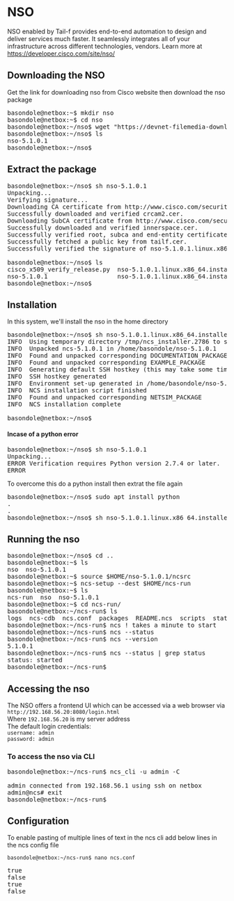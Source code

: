 # NSO
NSO enabled by Tail-f provides end-to-end automation to design and deliver services much faster.
It seamlessly integrates all of your infrastructure across different technologies, vendors.
Learn more at https://developer.cisco.com/site/nso/

## Downloading the NSO
Get the link for downloading nso from Cisco website then download the nso package

<pre>
basondole@netbox:~$ mkdir nso
basondole@netbox:~$ cd nso
basondole@netbox:~/nso$ wget "https://devnet-filemedia-download.s3.amazonaws.com/119b2bc7-dbf6-49a1-974d-0a5610e41390/nso-5.1.0.1.linux.x86_64.signed.bin?X-Amz-Algorithm=AWS4-HMAC-SHA256&X-Amz-Credential=AKIAXOWDCPZVVCGUYIRZ%2F20191113%2Fus-east-1%2Fs3%2Faws4_request&X-Amz-Date=20191113T130414Z&X-Amz-Expires=900&X-Amz-SignedHeaders=host&X-Amz-Signature=f66d3a819f755e24dfdb08844fb2e9d5fd676f28a518a3ab922347b302cda0b4" -O nso-5.1.0.1
basondole@netbox:~/nso$ ls
nso-5.1.0.1 
basondole@netbox:~/nso$
</pre>

## Extract the package
<pre>
basondole@netbox:~/nso$ sh nso-5.1.0.1
Unpacking...
Verifying signature...
Downloading CA certificate from http://www.cisco.com/security/pki/certs/crcam2.cer ...
Successfully downloaded and verified crcam2.cer.
Downloading SubCA certificate from http://www.cisco.com/security/pki/certs/innerspace.cer ...
Successfully downloaded and verified innerspace.cer.
Successfully verified root, subca and end-entity certificate chain.
Successfully fetched a public key from tailf.cer.
Successfully verified the signature of nso-5.1.0.1.linux.x86_64.installer.bin using tailf.cer

basondole@netbox:~/nso$ ls
cisco_x509_verify_release.py  nso-5.1.0.1.linux.x86_64.installer.bin            README.signature
nso-5.1.0.1                   nso-5.1.0.1.linux.x86_64.installer.bin.signature  tailf.cer
basondole@netbox:~/nso$
</pre>

## Installation
In this system, we'll install the nso in the home directory

<pre>
basondole@netbox:~/nso$ sh nso-5.1.0.1.linux.x86_64.installer.bin $HOME/nso-5.1.0.1
INFO  Using temporary directory /tmp/ncs_installer.2786 to stage NCS installation bundle
INFO  Unpacked ncs-5.1.0.1 in /home/basondole/nso-5.1.0.1
INFO  Found and unpacked corresponding DOCUMENTATION_PACKAGE
INFO  Found and unpacked corresponding EXAMPLE_PACKAGE
INFO  Generating default SSH hostkey (this may take some time)
INFO  SSH hostkey generated
INFO  Environment set-up generated in /home/basondole/nso-5.1.0.1/ncsrc
INFO  NCS installation script finished
INFO  Found and unpacked corresponding NETSIM_PACKAGE
INFO  NCS installation complete

basondole@netbox:~/nso$
</pre>

#### Incase of a python error 
<pre>
basondole@netbox:~/nso$ sh nso-5.1.0.1
Unpacking...
ERROR Verification requires Python version 2.7.4 or later.
ERROR
</pre>
To overcome this do a python install then extrat the file again
<pre>
basondole@netbox:~/nso$ sudo apt install python
.
.
basondole@netbox:~/nso$ sh nso-5.1.0.1.linux.x86_64.installer.bin $HOME/nso-5.1.0.1
</pre>

## Running the nso

<pre>
basondole@netbox:~/nso$ cd ..
basondole@netbox:~$ ls
nso  nso-5.1.0.1
basondole@netbox:~$ source $HOME/nso-5.1.0.1/ncsrc
basondole@netbox:~$ ncs-setup --dest $HOME/ncs-run
basondole@netbox:~$ ls
ncs-run  nso  nso-5.1.0.1
basondole@netbox:~$ cd ncs-run/
basondole@netbox:~/ncs-run$ ls
logs  ncs-cdb  ncs.conf  packages  README.ncs  scripts  state
basondole@netbox:~/ncs-run$ ncs ! takes a minute to start
basondole@netbox:~/ncs-run$ ncs --status
basondole@netbox:~/ncs-run$ ncs --version
5.1.0.1
basondole@netbox:~/ncs-run$ ncs --status | grep status
status: started
basondole@netbox:~/ncs-run$
</pre>

## Accessing the nso
The NSO offers a frontend UI which can be accessed via a web browser via `http://192.168.56.20:8080/login.html`  
Where `192.168.56.20` is my server address  
The default login credentials:  
`username: admin`  
`password: admin`

### To access the nso via CLI
<pre>
basondole@netbox:~/ncs-run$ ncs_cli -u admin -C

admin connected from 192.168.56.1 using ssh on netbox
admin@ncs# exit
basondole@netbox:~/ncs-run$
</pre>


## Configuration
To enable pasting of multiple lines of text in the ncs cli add below lines in the ncs config file

`basondole@netbox:~/ncs-run$ nano ncs.conf`
<pre>
<enabled>true</enabled>
<space-completion><enabled>false</enabled></space-completion>
<ignore-leading-whitespace>true</ignore-leading-whitespace>
<auto-wizard><enabled>false</enabled></auto-wizard>
</pre>

